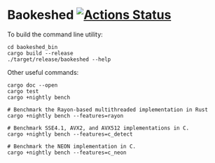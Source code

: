 # Baokeshed [![Actions Status](https://github.com/oconnor663/baokeshed/workflows/tests/badge.svg)](https://github.com/oconnor663/baokeshed/actions)

To build the command line utility:

```
cd baokeshed_bin
cargo build --release
./target/release/baokeshed --help
```

Other useful commands:

```
cargo doc --open
cargo test
cargo +nightly bench

# Benchmark the Rayon-based multithreaded implementation in Rust
cargo +nightly bench --features=rayon

# Benchmark SSE4.1, AVX2, and AVX512 implementations in C.
cargo +nightly bench --features=c_detect

# Benchmark the NEON implementation in C.
cargo +nightly bench --features=c_neon
```
